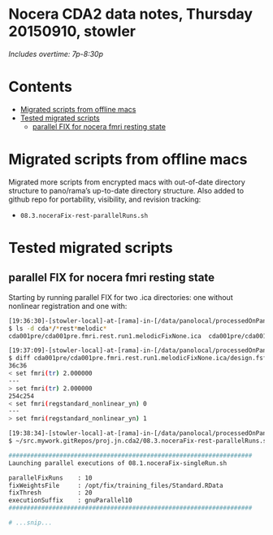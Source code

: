 # Nocera CDA2 data notes, Thursday 20150910, stowler

_Includes overtime: 7p-8:30p_


Contents
=================
  * [Migrated scripts from offline macs](#migrated-scripts-from-offline-macs)
  * [Tested migrated scripts](#tested-migrated-scripts)
    * [parallel FIX for nocera fmri resting state](#parallel-fix-for-nocera-fmri-resting-state)

# Migrated scripts from offline macs

Migrated more scripts from encrypted macs with out-of-date directory structure to pano/rama’s up-to-date directory structure. Also added to github repo for portability, visibility, and revision tracking:

- `08.3.noceraFix-rest-parallelRuns.sh`

# Tested migrated scripts

## parallel FIX for nocera fmri resting state

Starting by running parallel FIX for two .ica directories: one without nonlinear registration and one with:
```bash
[19:36:30]-[stowler-local]-at-[rama]-in-[/data/panolocal/processedOnPano-nocera/derivedData]
$ ls -d cda*/*rest*melodic*
cda001pre/cda001pre.fmri.rest.run1.melodicFixNone.ica  cda001pre/cda001pre.fmri.rest.run1.melodicFixNone+.ica

[19:37:09]-[stowler-local]-at-[rama]-in-[/data/panolocal/processedOnPano-nocera/derivedData]
$ diff cda001pre/cda001pre.fmri.rest.run1.melodicFixNone.ica/design.fsf cda001pre/cda001pre.fmri.rest.run1.melodicFixNone+.ica/design.fsf
36c36
< set fmri(tr) 2.000000
---
> set fmri(tr) 2.000000
254c254
< set fmri(regstandard_nonlinear_yn) 0
---
> set fmri(regstandard_nonlinear_yn) 1

[19:38:34]-[stowler-local]-at-[rama]-in-[/data/panolocal/processedOnPano-nocera/derivedData]
$ ~/src.mywork.gitRepos/proj.jn.cda2/08.3.noceraFix-rest-parallelRuns.sh

###################################################################
Launching parallel executions of 08.1.noceraFix-singleRun.sh

parallelFixRuns    : 10
fixWeightsFile     : /opt/fix/training_files/Standard.RData
fixThresh          : 20
executionSuffix    : gnuParallel10
###################################################################

# ...snip...

```



